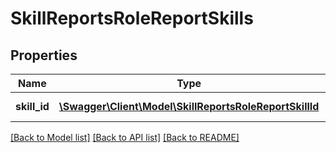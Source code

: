 # SkillReportsRoleReportSkills

## Properties
Name | Type | Description | Notes
------------ | ------------- | ------------- | -------------
**skill_id** | [**\Swagger\Client\Model\SkillReportsRoleReportSkillId**](SkillReportsRoleReportSkillId.md) | The key is the skill_id | 

[[Back to Model list]](../README.md#documentation-for-models) [[Back to API list]](../README.md#documentation-for-api-endpoints) [[Back to README]](../README.md)


